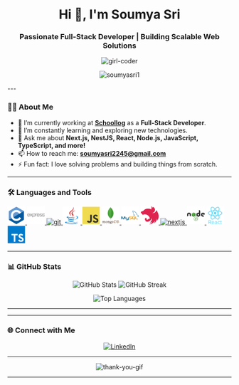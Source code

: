 <h1 align="center">Hi 👋, I'm Soumya Sri</h1>
<h3 align="center">Passionate Full-Stack Developer | Building Scalable Web Solutions</h3>

<p align="center">
  <img src="https://media.giphy.com/media/LMcB8XospGZO8UQq87/giphy.gif" alt="girl-coder" width="500"/>
</p>

<p align="center">
  <img src="https://komarev.com/ghpvc/?username=soumyasri&label=Profile%20views&color=ff69b4&style=flat" alt="soumyasri1" />
</p>
---

### 👨‍💻 About Me
- 🔭 I’m currently working at **[Schoollog](https://schoollog.in/)** as a **Full-Stack Developer**.
- 🌱 I’m constantly learning and exploring new technologies.
- 💬 Ask me about **Next.js, NestJS, React, Node.js, JavaScript, TypeScript, and more!**
- 📫 How to reach me: **soumyasri2245@gmail.com**
- ⚡ Fun fact: I love solving problems and building things from scratch.

---

### 🛠️ Languages and Tools
<p align="left">
  <a href="https://www.cprogramming.com/" target="_blank" rel="noreferrer"> <img src="https://raw.githubusercontent.com/devicons/devicon/master/icons/c/c-original.svg" alt="c" width="40" height="40"/> </a>
  <a href="https://expressjs.com" target="_blank" rel="noreferrer"> <img src="https://raw.githubusercontent.com/devicons/devicon/master/icons/express/express-original-wordmark.svg" alt="express" width="40" height="40"/> </a>
  <a href="https://git-scm.com/" target="_blank" rel="noreferrer"> <img src="https://www.vectorlogo.zone/logos/git-scm/git-scm-icon.svg" alt="git" width="40" height="40"/> </a>
  <a href="https://www.java.com" target="_blank" rel="noreferrer"> <img src="https://raw.githubusercontent.com/devicons/devicon/master/icons/java/java-original.svg" alt="java" width="40" height="40"/> </a>
  <a href="https://developer.mozilla.org/en-US/docs/Web/JavaScript" target="_blank" rel="noreferrer"> <img src="https://raw.githubusercontent.com/devicons/devicon/master/icons/javascript/javascript-original.svg" alt="javascript" width="40" height="40"/> </a>
  <a href="https://www.mongodb.com/" target="_blank" rel="noreferrer"> <img src="https://raw.githubusercontent.com/devicons/devicon/master/icons/mongodb/mongodb-original-wordmark.svg" alt="mongodb" width="40" height="40"/> </a>
  <a href="https://www.mysql.com/" target="_blank" rel="noreferrer"> <img src="https://raw.githubusercontent.com/devicons/devicon/master/icons/mysql/mysql-original-wordmark.svg" alt="mysql" width="40" height="40"/> </a>
  <a href="https://nestjs.com/" target="_blank" rel="noreferrer"> <img src="https://raw.githubusercontent.com/devicons/devicon/master/icons/nestjs/nestjs-plain.svg" alt="nestjs" width="40" height="40"/> </a>
  <a href="https://nextjs.org/" target="_blank" rel="noreferrer"> <img src="https://cdn.worldvectorlogo.com/logos/nextjs-2.svg" alt="nextjs" width="40" height="40"/> </a>
  <a href="https://nodejs.org" target="_blank" rel="noreferrer"> <img src="https://raw.githubusercontent.com/devicons/devicon/master/icons/nodejs/nodejs-original-wordmark.svg" alt="nodejs" width="40" height="40"/> </a>
  <a href="https://reactjs.org/" target="_blank" rel="noreferrer"> <img src="https://raw.githubusercontent.com/devicons/devicon/master/icons/react/react-original-wordmark.svg" alt="react" width="40" height="40"/> </a>
  <a href="https://www.typescriptlang.org/" target="_blank" rel="noreferrer"> <img src="https://raw.githubusercontent.com/devicons/devicon/master/icons/typescript/typescript-original.svg" alt="typescript" width="40" height="40"/> </a>
</p>

---

### 📊 GitHub Stats
<p align="center">
  <img src="https://github-readme-stats-git-masterrstaa-rickstaa.vercel.app/api?username=soumyasri1&show_icons=true&theme=radical&count_private=true&cache_seconds=86400" alt="GitHub Stats" />
  <img src="https://github-readme-streak-stats.herokuapp.com/?user=soumyasri1&theme=radical" alt="GitHub Streak" />
</p>

<p align="center">
  <img src="https://github-readme-stats.vercel.app/api/top-langs?username=soumyasri1&show_icons=true&theme=radical&layout=compact" alt="Top Languages" />
</p>

---

---

### 🌐 Connect with Me
<p align="center">
  <a href="https://linkedin.com/in/soumya-sri-232a29151" target="blank">
    <img align="center" src="https://raw.githubusercontent.com/rahuldkjain/github-profile-readme-generator/master/src/images/icons/Social/linked-in-alt.svg" alt="LinkedIn" height="30" width="40" />
  </a>
</p>

---

<p align="center">
  <img src="https://media.giphy.com/media/L1R1tvI9svkIWwpVYr/giphy.gif" alt="thank-you-gif" width="200"/>
</p>

---
